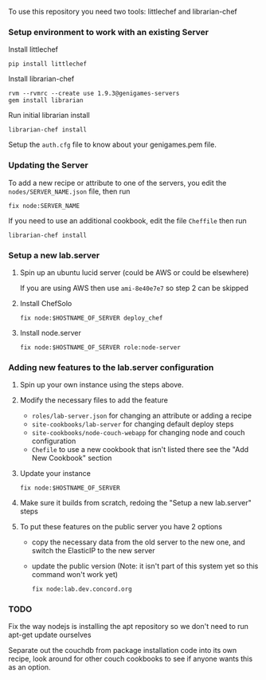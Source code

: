To use this repository you need two tools: littlechef and librarian-chef

### Setup environment to work with an existing Server

Install littlechef

    pip install littlechef
    
Install librarian-chef

    rvm --rvmrc --create use 1.9.3@genigames-servers
    gem install librarian
    
Run initial librarian install

    librarian-chef install

Setup the `auth.cfg` file to know about your genigames.pem file.

### Updating the Server

To add a new recipe or attribute to one of the servers, you edit the `nodes/SERVER_NAME.json` file, then run

    fix node:SERVER_NAME

If you need to use an additional cookbook, edit the file `Cheffile` then run

    librarian-chef install

### Setup a new lab.server

1.  Spin up an ubuntu lucid server (could be AWS or could be elsewhere)
   
    If you are using AWS then use `ami-8e40e7e7` so step 2 can be skipped 

2.  Install ChefSolo

        fix node:$HOSTNAME_OF_SERVER deploy_chef

3.  Install node.server
        
        fix node:$HOSTNAME_OF_SERVER role:node-server

### Adding new features to the lab.server configuration

1.  Spin up your own instance using the steps above. 

2.  Modify the necessary files to add the feature
    - `roles/lab-server.json` for changing an attribute or adding a recipe
    - `site-cookbooks/lab-server` for changing default deploy steps
    - `site-cookbooks/node-couch-webapp` for changing node and couch configuration
    - `Chefile` to use a new cookbook that isn't listed there see the "Add New Cookbook" section

3.  Update your instance

        fix node:$HOSTNAME_OF_SERVER

4.  Make sure it builds from scratch, redoing the "Setup a new lab.server" steps

5.  To put these features on the public server you have 2 options 
    -   copy the necessary data from the old server to the new one, and switch the ElasticIP to the new server
    -   update the public version (Note: it isn't part of this system yet so this command won't work yet)

            fix node:lab.dev.concord.org


### TODO

Fix the way nodejs is installing the apt repository so we don't need to run apt-get update ourselves

Separate out the couchdb from package installation code into its own recipe, look around for other couch
cookbooks to see if anyone wants this as an option.